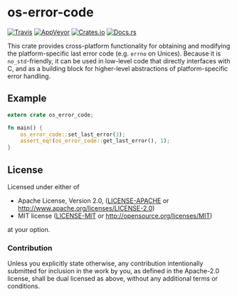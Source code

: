 # os-error-code

[![Travis](https://img.shields.io/travis/FaultyRAM/os-error-code.svg)][1]
[![AppVeyor](https://img.shields.io/appveyor/ci/FaultyRAM/os-error-code.svg)][2]
[![Crates.io](https://img.shields.io/crates/v/os-error-code.svg)][3]
[![Docs.rs](https://docs.rs/os-error-code/badge.svg)][4]

This crate provides cross-platform functionality for obtaining and modifying the platform-specific
last error code (e.g. `errno` on Unices). Because it is `no_std`-friendly, it can be used in
low-level code that directly interfaces with C, and as a building block for higher-level
abstractions of platform-specific error handling.

## Example

```rust
extern crate os_error_code;

fn main() {
    os_error_code::set_last_error(1);
    assert_eq!(os_error_code::get_last_error(), 1);
}
```

## License

Licensed under either of

* Apache License, Version 2.0,
  ([LICENSE-APACHE](LICENSE-APACHE) or http://www.apache.org/licenses/LICENSE-2.0)
* MIT license ([LICENSE-MIT](LICENSE-MIT) or http://opensource.org/licenses/MIT)

at your option.

### Contribution

Unless you explicitly state otherwise, any contribution intentionally
submitted for inclusion in the work by you, as defined in the Apache-2.0
license, shall be dual licensed as above, without any additional terms or
conditions.

[1]: https://travis-ci.org/FaultyRAM/os-error-code
[2]: https://ci.appveyor.com/project/FaultyRAM/os-error-code
[3]: https://crates.io/crates/os-error-code
[4]: https://docs.rs/os-error-code
